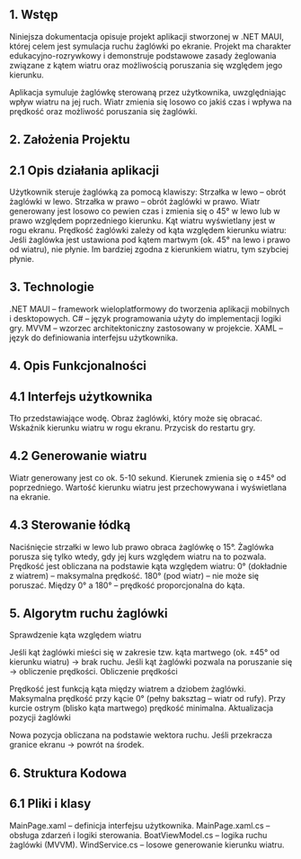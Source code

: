 ## 1. Wstęp
Niniejsza dokumentacja opisuje projekt aplikacji stworzonej w .NET MAUI, której celem jest symulacja ruchu żaglówki po ekranie. Projekt ma charakter edukacyjno-rozrywkowy i demonstruje podstawowe zasady żeglowania     związane z kątem wiatru oraz możliwością poruszania się względem jego kierunku.

Aplikacja symuluje żaglówkę sterowaną przez użytkownika, uwzględniając wpływ wiatru na jej ruch. Wiatr zmienia się losowo co jakiś czas i wpływa na prędkość oraz możliwość poruszania się żaglówki.

## 2. Założenia Projektu
## 2.1 Opis działania aplikacji
Użytkownik steruje żaglówką za pomocą klawiszy:
Strzałka w lewo – obrót żaglówki w lewo.
Strzałka w prawo – obrót żaglówki w prawo.
Wiatr generowany jest losowo co pewien czas i zmienia się o 45° w lewo lub w prawo względem poprzedniego kierunku.
Kąt wiatru wyświetlany jest w rogu ekranu.
Prędkość żaglówki zależy od kąta względem kierunku wiatru:
Jeśli żaglówka jest ustawiona pod kątem martwym (ok. 45° na lewo i prawo od wiatru), nie płynie.
Im bardziej zgodna z kierunkiem wiatru, tym szybciej płynie.
## 3. Technologie
.NET MAUI – framework wieloplatformowy do tworzenia aplikacji mobilnych i desktopowych.
C# – język programowania użyty do implementacji logiki gry.
MVVM – wzorzec architektoniczny zastosowany w projekcie.
XAML – język do definiowania interfejsu użytkownika.
## 4. Opis Funkcjonalności
## 4.1 Interfejs użytkownika
Tło przedstawiające wodę.
Obraz żaglówki, który może się obracać.
Wskaźnik kierunku wiatru w rogu ekranu.
Przycisk do restartu gry.
## 4.2 Generowanie wiatru
Wiatr generowany jest co ok. 5-10 sekund.
Kierunek zmienia się o ±45° od poprzedniego.
Wartość kierunku wiatru jest przechowywana i wyświetlana na ekranie.
## 4.3 Sterowanie łódką
Naciśnięcie strzałki w lewo lub prawo obraca żaglówkę o 15°.
Żaglówka porusza się tylko wtedy, gdy jej kurs względem wiatru na to pozwala.
Prędkość jest obliczana na podstawie kąta względem wiatru:
0° (dokładnie z wiatrem) – maksymalna prędkość.
180° (pod wiatr) – nie może się poruszać.
Między 0° a 180° – prędkość proporcjonalna do kąta.
## 5. Algorytm ruchu żaglówki
Sprawdzenie kąta względem wiatru

Jeśli kąt żaglówki mieści się w zakresie tzw. kąta martwego (ok. ±45° od kierunku wiatru) → brak ruchu.
Jeśli kąt żaglówki pozwala na poruszanie się → obliczenie prędkości.
Obliczenie prędkości

Prędkość jest funkcją kąta między wiatrem a dziobem żaglówki.
Maksymalna prędkość przy kącie 0° (pełny baksztag – wiatr od rufy).
Przy kurcie ostrym (blisko kąta martwego) prędkość minimalna.
Aktualizacja pozycji żaglówki

Nowa pozycja obliczana na podstawie wektora ruchu.
Jeśli przekracza granice ekranu → powrót na środek.
## 6. Struktura Kodowa
## 6.1 Pliki i klasy
MainPage.xaml – definicja interfejsu użytkownika.
MainPage.xaml.cs – obsługa zdarzeń i logiki sterowania.
BoatViewModel.cs – logika ruchu żaglówki (MVVM).
WindService.cs – losowe generowanie kierunku wiatru.
